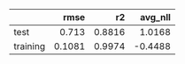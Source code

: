 |          |   rmse |     r2 |   avg_nll |
|:---------|-------:|-------:|----------:|
| test     | 0.713  | 0.8816 |    1.0168 |
| training | 0.1081 | 0.9974 |   -0.4488 |